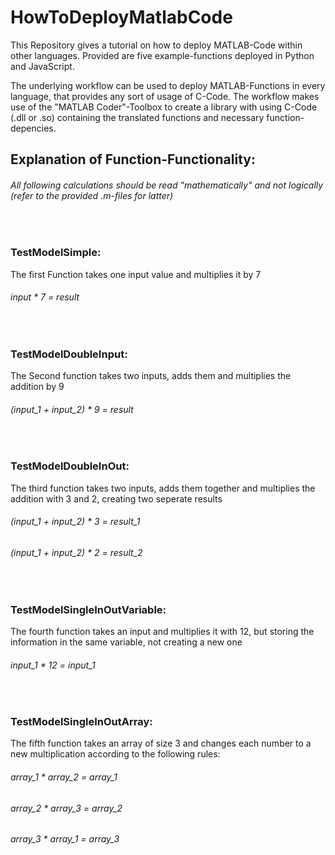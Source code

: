 # HowToDeployMatlabCode
This Repository gives a tutorial on how to deploy MATLAB-Code within other languages.
Provided are five example-functions deployed in Python and JavaScript.

The underlying workflow can be used to deploy MATLAB-Functions in every language, that provides any sort of usage of C-Code.
The workflow makes use of the "MATLAB Coder"-Toolbox to create a library with using C-Code (.dll or .so) containing the translated functions and necessary function-depencies.
<br>

## Explanation of Function-Functionality:
###### All following calculations should be read "mathematically" and not logically (refer to the provided .m-files for latter)
<br>

### TestModelSimple:
The first Function takes one input value and multiplies it by 7
###### input * 7 = result  
<br>

### TestModelDoubleInput:
The Second function takes two inputs, adds them and multiplies the addition by 9
###### (input_1 + input_2) * 9 = result
<br>

### TestModelDoubleInOut:
The third function takes two inputs, adds them together and multiplies the addition with 3 and 2, creating two seperate results
###### (input_1 + input_2) * 3 = result_1
###### (input_1 + input_2) * 2 = result_2
<br>

### TestModelSingleInOutVariable:
The fourth function takes an input and multiplies it with 12, but storing the information in the same variable, not creating a new one
###### input_1 * 12 = input_1
<br>

### TestModelSingleInOutArray:
The fifth function takes an array of size 3 and changes each number to a new multiplication according to the following rules:
###### array_1 * array_2 = array_1
###### array_2 * array_3 = array_2
###### array_3 * array_1 = array_3
<br>
